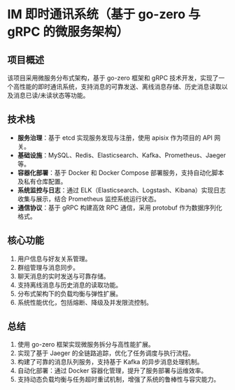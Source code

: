 # IM 即时通讯系统（基于 go-zero 与 gRPC 的微服务架构）

## 项目概述
该项目采用微服务分布式架构，基于 go-zero 框架和 gRPC 技术开发，实现了一个高性能的即时通讯系统，支持消息的可靠发送、离线消息存储、历史消息读取以及消息已读/未读状态等功能。

## 技术栈
- **服务治理**：基于 etcd 实现服务发现与注册，使用 apisix 作为项目的 API 网关。  
- **基础设施**：MySQL、Redis、Elasticsearch、Kafka、Prometheus、Jaeger 等。  
- **容器化部署**：基于 Docker 和 Docker Compose 部署服务，支持自动化脚本及私有仓库配置。  
- **系统监控与日志**：通过 ELK（Elasticsearch、Logstash、Kibana）实现日志收集与展示，结合 Prometheus 监控系统运行状态。  
- **通信协议**：基于 gRPC 构建高效 RPC 通信，采用 protobuf 作为数据序列化格式。  

## 核心功能
1. 用户信息与好友关系管理。
2. 群组管理与消息同步。
3. 聊天消息的实时发送与可靠存储。
4. 支持离线消息与历史消息的读取功能。
5. 分布式架构下的负载均衡与弹性扩展。
6. 系统性能优化，包括熔断、降级及并发限流控制。

## 总结
1. 使用 go-zero 框架实现微服务拆分与高性能扩展。  
2. 实现了基于 Jaeger 的全链路追踪，优化了任务调度与执行流程。  
3. 构建了可靠的消息队列服务，支持基于 Kafka 的异步消息处理机制。  
4. 自动化部署：通过 Docker 容器化管理，提升了服务部署与运维效率。  
5. 支持动态负载均衡与任务超时重试机制，增强了系统的鲁棒性与容灾能力。
